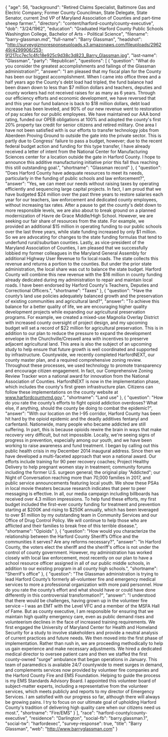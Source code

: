 {
  "age": 56,
  "background": "Retired Claims Specialist, Baltimore Gas and Electric Company; Former County Councilman, State Delegate, State Senator,  current 2nd VP of Maryland Association of Counties and part-time sheep farmer.",
  "directory": "content/harford-county/county-executive",
  "dob": "3/24/1962",
  "education": "Graduated Harford County Public Schools Washington College, Bachelor of Arts - Political Science",
  "filename": "barry-glassman.md",
  "full-name": "Barry Glassman",
  "headshot": "http://surveygizmoresponseuploads.s3.amazonaws.com/fileuploads/296249/4299906/253-91217cc7ec1c4fc18e925c9d38c3d823_Barry_Glassman.jpg",
  "last-name": "Glassman",
  "party": "Republican",
  "questions": [
    {
      "question": "What do you consider the greatest accomplishments and failings of the Glassman administration?",
      "answer": "I am pleased that my fiscal plan for the County has been our biggest accomplishment.  When I came into office three and a half years ago the County's debt load had tripled, the fund balance had been drawn down to less than $7 million dollars and teachers, deputies and county workers had not received raises for as many as 6 years.  Through our efficiency efforts and economic development, we have reversed that and this year our fund balance is back to $18 million dollars, debt load increase has been leveled, and 90% of our new revenue went to restoration of pay scales for our public employees.  We have maintained our AAA bond rating, funded our OPEB obligations at 100% and adopted the county's first 20% property tax credit for senior citizens and retired military. One area I have not been satisfied with is our efforts to transfer technology jobs from Aberdeen Proving Ground to outside the gate into the private sector.  This is partly due to Congress' failure to pass a budget, however; due to the recent federal budget action and funding for this type transfer, I have already received a letter of intent from the National Center for Manufacturing Sciences center for a location outside the gate in Harford County.  I hope to announce this additive manufacturing initiative prior this fall thus reaching this still outstanding goal.",
      "shortname": "Glassman record"
    },
    {
      "question": "Does Harford County have adequate resources to meet its needs, particularly in the funding of public schools and law enforcement?",
      "answer": "Yes, we can meet our needs without raising taxes by operating efficiently and sequencing large capital projects. In fact, I am proud that we have budgeted $24 million over the past three years to restore salaries each year for our teachers, law enforcement and dedicated county employees, without increasing tax rates.  After a pause to get the county's debt down to more responsible levels, we are also about to break ground on a planned modernization of Havre de Grace Middle/High School. However, we are seeking our fair share of resources from the state. For example, we provided an additional $15 million in operating funding to our public schools over the last three years, while state funding increased by only $1 million. So we are advocating for changes to the state funding formulas that tend to underfund rural/suburban counties. Lastly, as vice-president of the Maryland Association of Counties, I am pleased that we successfully lobbied my former colleagues in the Maryland General Assembly for additional Highway User Revenue to fix local roads. The state collects this revenue and returns a portion to the counties. But under the prior state administration, the local  share was cut to balance the state budget. Harford County will combine this new revenue with the $16 million in county funding already dedicated during my administration to repair and maintain local roads. I have been endorsed by Harford County's Teachers, Deputies and Correctional Officers.",
      "shortname": "Taxes"
    },
    {
      "question": "Have the county’s land use policies adequately balanced growth and the preservation of existing communities and agricultural land?",
      "answer": "To achieve this balance for a better quality of life, we are encouraging higher quality development projects while expanding our agricultural preservation programs. For example, we created a mixed-use Magnolia Overlay District with increased county oversight of project design, and my upcoming budget will set a record of $22 million for agricultural preservation. This is in addition to our plan to reduce the pressure to expand the development envelope in the Churchville/Creswell area with incentives to preserve adjacent agricultural land. This area is also the subject of an upcoming study to help ensure that future growth is well coordinated and supported by infrastructure.  Countywide, we recently completed HarfordNEXT, our county master plan, and a required comprehensive zoning review. Throughout these processes, we used technology to promote transparency and encourage citizen engagement. In fact, our Comprehensive Zoning Review Tracker won a national award for innovation from the National Association of Counties. HarfordNEXT is now in the implementation phase, which includes the county's first green infrastructure plan. Citizens can follow these implementations on the county website at www.harfordcountymd.gov.",
      "shortname": "Land use"
    },
    {
      "question": "How do you rate the county’s efforts to fight opioid addiction overdoses? What else, if anything, should the county be doing to combat the epidemic?",
      "answer": "With our location on the I-95 corridor, Harford County has been hit hard by the opioid epidemic and the deadly additives fentanyl and carfentanil. Nationwide, many people who became addicted are still suffering. In part, this is because opioids rewire the brain in ways that make recovery very difficult, but not impossible.  Locally, we're seeing signs of progress in prevention, especially among our youth, and we have been working to raise awareness and fund treatment. I began by calling out this public health crisis in my December 2014 inaugural address.  Since then we have developed a multi-faceted approach that won a national award. Our efforts include training for 90 peer recovery coaches; Project Healthy Delivery to help pregnant women stay in treatment; community forums including the former U.S. surgeon general; the original play \"Addicted\"; our Night of Conversation reaching more than 70,000 families in 2017, and public service announcements featuring local youth. We show these PSAs in local movie theaters because research indicates that peer to peer messaging is effective. In all, our media campaign including billboards has received over 4.3 million impressions. To help fund these efforts, my first budget included the first-ever county funding for treatment and prevention starting at $200K and rising to $250K annually, which has been leveraged to over $1 million by my outstanding team in Community Services and our Office of Drug Control Policy. We will continue to help those who are afflicted and their families to break free of this terrible disease.",
      "shortname": "Opioids"
    },
    {
      "question": "How would you characterize the relationship between the Harford County Sheriff’s Office and the communities it serves? Are any reforms necessary?",
      "answer": "In Harford County, the voters elect the sheriff and the sheriff's office is not under the control of county government. However, my administration has worked closely with local law enforcement, most recently on our plan to have a school resource officer assigned in all of our public middle schools, in addition to our existing program in all county high schools.",
      "shortname": "Sherrif's office"
    },
    {
      "question": "The Glassman administration is trying to lead Harford County’s formerly all-volunteer fire and emergency medical services to more a professional organization with more paid personnel. How do you rate the county’s effort and what should have or could have done differently in this controversial transformation?",
      "answer": "I understood that there would be challenges, having grown up in the volunteer fire service – I was an EMT with the Level VFC and a member of the MSFA Hall of Fame.  But as county executive, I am responsible for ensuring that we maintain high quality emergency care, even as public demand rises and volunteerism declines in the face of increased training requirements. We first engaged the University of Maryland Center for Health and Homeland Security for a study to involve stakeholders and provide a neutral analysis of current practices and future needs. We then moved into the first phase of implementation. Rather than rush in, we are proceeding methodically to help us gain experience and make necessary adjustments. We hired a dedicated medical director to oversee patient care and then we staffed the first county-owned \"surge\" ambulance that began operations in January. This team of paramedics is available 24/7 countywide to meet surges in demand, and complements services now provided by volunteer fire companies and the Harford County Fire and EMS Foundation. Helping to guide the process is my EMS Standards Advisory Board. I appointed this volunteer board of subject-matter experts, including a representative from the volunteer services, which meets publicly and reports to my director of Emergency Services.  I am satisfied with our progress so far, although there will always be growing pains. I try to focus on our ultimate goal of upholding Harford County's tradition of delivering high quality care when our citizens need us most.",
      "shortname": "Fire/EMS"
    }
  ],
  "race": "harford-county/county-executive",
  "residence": "Darlington",
  "social-fb": "barry.glassman.1",
  "social-tw": "harfordexec",
  "survey-response": true,
  "title": "Barry Glassman",
  "web": "http://www.barryglassman.com"
}
